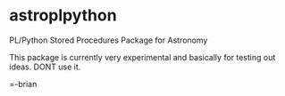 astroplpython
=============

PL/Python Stored Procedures Package for Astronomy

This package is currently very experimental and basically for
testing out ideas. DONT use it.

=-brian

